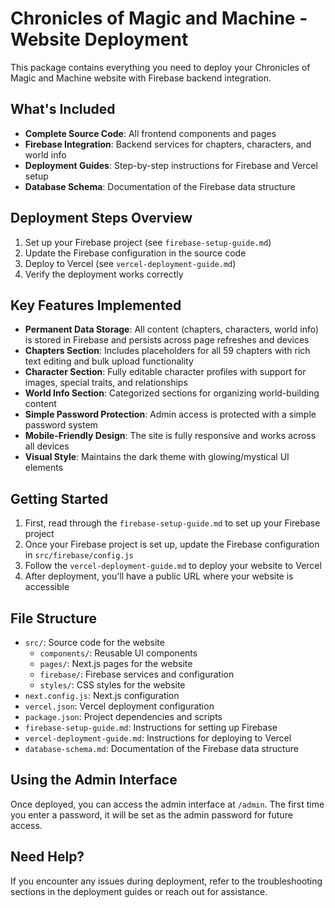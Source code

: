 # Chronicles of Magic and Machine - Website Deployment

This package contains everything you need to deploy your Chronicles of Magic and Machine website with Firebase backend integration.

## What's Included

- **Complete Source Code**: All frontend components and pages
- **Firebase Integration**: Backend services for chapters, characters, and world info
- **Deployment Guides**: Step-by-step instructions for Firebase and Vercel setup
- **Database Schema**: Documentation of the Firebase data structure

## Deployment Steps Overview

1. Set up your Firebase project (see `firebase-setup-guide.md`)
2. Update the Firebase configuration in the source code
3. Deploy to Vercel (see `vercel-deployment-guide.md`)
4. Verify the deployment works correctly

## Key Features Implemented

- **Permanent Data Storage**: All content (chapters, characters, world info) is stored in Firebase and persists across page refreshes and devices
- **Chapters Section**: Includes placeholders for all 59 chapters with rich text editing and bulk upload functionality
- **Character Section**: Fully editable character profiles with support for images, special traits, and relationships
- **World Info Section**: Categorized sections for organizing world-building content
- **Simple Password Protection**: Admin access is protected with a simple password system
- **Mobile-Friendly Design**: The site is fully responsive and works across all devices
- **Visual Style**: Maintains the dark theme with glowing/mystical UI elements

## Getting Started

1. First, read through the `firebase-setup-guide.md` to set up your Firebase project
2. Once your Firebase project is set up, update the Firebase configuration in `src/firebase/config.js`
3. Follow the `vercel-deployment-guide.md` to deploy your website to Vercel
4. After deployment, you'll have a public URL where your website is accessible

## File Structure

- `src/`: Source code for the website
  - `components/`: Reusable UI components
  - `pages/`: Next.js pages for the website
  - `firebase/`: Firebase services and configuration
  - `styles/`: CSS styles for the website
- `next.config.js`: Next.js configuration
- `vercel.json`: Vercel deployment configuration
- `package.json`: Project dependencies and scripts
- `firebase-setup-guide.md`: Instructions for setting up Firebase
- `vercel-deployment-guide.md`: Instructions for deploying to Vercel
- `database-schema.md`: Documentation of the Firebase data structure

## Using the Admin Interface

Once deployed, you can access the admin interface at `/admin`. The first time you enter a password, it will be set as the admin password for future access.

## Need Help?

If you encounter any issues during deployment, refer to the troubleshooting sections in the deployment guides or reach out for assistance.
